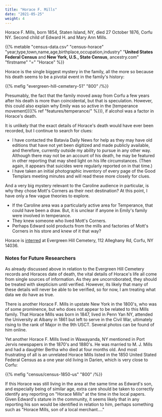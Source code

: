 ```yaml
---
title: "Horace F. Mills"
date: "2021-05-25"
weight: 4
---
```


Horace F. Mills, born 1854, Staten Island, NY, died 27 October 1876, Corfu NY. Second child of Edward H. and Mary Ann Mills.

<!--more-->

{{% metable "census-data.csv" "census-horace" "year,type,town,name,age,birthplace,occupation,industry" "**United States Federal Census** and **New York, U.S., State Census**, ancestry.com" "firstname" "=" "Horace" %}}

Horace is the single biggest mystery in the family, all the more so because his death seems to be a pivotal event in the family's history:

{{% mefig "evergreen-hill-cemetery-51" "800" /%}}

Presumably, the fact that the family moved away from Corfu a few years after his death is more than coincidental, but that is speculation. However, this could also explain why Emily was so active in the [temperance movement]({{% ref "features/temperance/" %}}), if alcohol was a factor in Horace's death.

It is unlikely that the exact details of Horace's death would have ever been recorded, but I continue to search for clues:

  - I have contacted the Batavia Daily News for help as they may have old editions that have not yet been digitized and made publicly available, and therefore, currently outside my ability to pursue in any other way. Although there may not be an account of his death, he may be featured in other reporting that may shed light on his life circumstances. (Then again, it appears that suicides were regularly reported on in that time.)
  - I have taken an initial photographic inventory of every page of the Good Templars meeting minutes and will read these more closely for clues.

And a very big mystery relevant to the Caroline audience in particular, is why they chose Mott's Corners as their next destination? At this point, I have only a few vague theories to explore.

  - If the Caroline area was a particularly active area for Temperance, that could have been a draw. But, it is unclear if anyone in Emily's family were involved in temperance.
  - They knew someone who lived Mott's Corners.
  - Perhaps Edward sold products from the mills and factories of Mott's Corners in his store and knew of it that way? 

Horace is [interred](https://www.findagrave.com/memorial/75958913/horace-f-mills) at Evergreen Hill Cemetery, 112 Alleghany Rd, Corfu, NY 14036.

### Notes for Future Researchers

As already discussed above in relation to the Evergreen Hill Cemetery records and Horaces date of death, the vital details of Horace's life all come from single sources of information. As they are uncorroborated, they should be treated with skepticism until verified. However, its likely that many of these details will never be able to be verified, so for now, I am treating what data we do have as true.

There is another Horace F. Mills in upstate New York in the 1800's, who was of some prominence, but who does not appear to be related to this Mills family. That Horace Mills was born in 1847, lived in Penn Yan NY, attended the University at Albany in 1861 but left to serve in the Civil War, ultimately rising to the rank of Major in the 9th USCT. Several photos can be found of him online.

Yet another Horace F. Mills lived in Wawayanda, NY mentioned in Port Jervis newspapers in the 1870's and 1880's. He was married to M. J. Mills and had a daughter Bertha who died at four months old. And most frustrating of all is an unrelated Horace Mills listed in the 1850 United Stated Federal Census as a one year old living in Darien, which is very close to Corfu:

{{% mefig "census/census-1850-us" "800" /%}}

If this Horace was still living in the area at the same time as Edward's son, and especially being of similar age, extra care should be taken to correctly identify any reporting on "Horace Mills" at the time in the local papers. Given Edward's stature in the community, it seems likely that in any reporting his son would be identified in relation to him, perhaps something such as "Horace Mills, son of a local merchant...."

